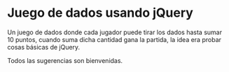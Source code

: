 # Juego de dados usando jQuery

Un juego de dados donde cada jugador puede tirar los dados hasta sumar 10 puntos, cuando suma dicha cantidad gana la partida, 
la idea era probar cosas básicas de jQuery.

Todos las sugerencias son bienvenidas. 
